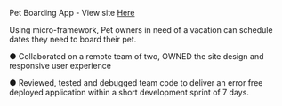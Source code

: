 Pet Boarding App - View site [Here](http://18.191.229.121)

Using micro-framework, Pet owners in need of a vacation can schedule dates they need to board their pet.

● Collaborated on a remote team of two, OWNED the site design and responsive user experience

● Reviewed, tested and debugged team code to deliver an error free deployed application within a short development sprint of 7 days.
